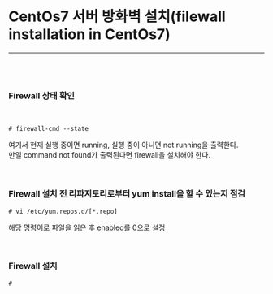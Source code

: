 <h1>CentOs7 서버 방화벽 설치(filewall installation in CentOs7)</h1><hr>
<br><br>

<h3>Firewall 상태 확인</h3>
<br>

<pre><code># firewall-cmd --state
</code></pre>

<p>여기서 현재 실행 중이면 running, 실행 중이 아니면 not running을 출력한다.<br>
만일 command not found가 출력된다면 firewall을 설치해야 한다.</p><br>

<h3>Firewall 설치 전 리파지토리로부터 yum install을 할 수 있는지 점검</h3>

<pre><code># vi /etc/yum.repos.d/[*.repo]
</code></pre>

<p>해당 명령어로 파일을 읽은 후 enabled를 0으로 설정</p><br>

<h3>Firewall 설치</h3>

<pre><code># 
</code></pre>

<p></p><br>
